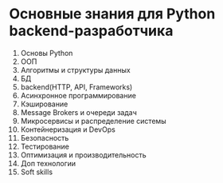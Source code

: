 # Основные знания для Python backend-разработчика
1. Основы Python
2. ООП
3. Алгоритмы и структуры данных
4. БД
5. backend(HTTP, API, Frameworks)
6. Асинхронное программирование
7. Кэширование
8. Message Brokers и очереди задач
9. Микросервисы и распределение системы
10. Контейнеризация и DevOps
11. Безопасность
12. Тестирование
13. Оптимизация и производительность
14. Доп технологии
15. Soft skills